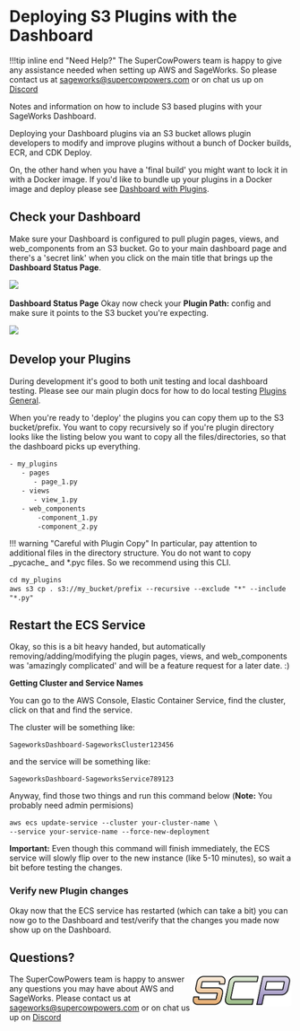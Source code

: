 # Deploying S3 Plugins with the Dashboard

!!!tip inline end "Need Help?"
    The SuperCowPowers team is happy to give any assistance needed when setting up AWS and SageWorks. So please contact us at [sageworks@supercowpowers.com](mailto:sageworks@supercowpowers.com) or on chat us up on [Discord](https://discord.gg/WHAJuz8sw8) 

Notes and information on how to include S3 based plugins with your SageWorks Dashboard. 

Deploying your Dashboard plugins via an S3 bucket allows plugin developers to modify and improve plugins without a bunch of Docker builds, ECR, and CDK Deploy.

On, the other hand when you have a 'final build' you might want to lock it in with a Docker image. If you'd like to bundle up your plugins in a Docker image and deploy please see [Dashboard with Plugins](dashboard_with_plugins.md).

## Check your Dashboard
Make sure your Dashboard is configured to pull plugin pages, views, and web_components from an S3 bucket. Go to your main dashboard page and there's a 'secret link' when you click on the main title that brings up the **Dashboard Status Page**.

<img src="../images/dashboard_secret_click.png" width="500">

**Dashboard Status Page**
Okay now check your **Plugin Path:** config and make sure it points to the S3 bucket you're expecting.

<img src="../images/status_showing_S3_path.png" width="350">

## Develop your Plugins
During development it's good to both unit testing and local dashboard testing. Please see our main plugin docs for how to do local testing [Plugins General](../plugins/index.md).

When you're ready to 'deploy' the plugins you can copy them up to the S3 bucket/prefix. You want to copy recursively so if you're plugin directory looks like the listing below you want to copy all the files/directories, so that the dashboard picks up everything.

```
- my_plugins
   - pages
      - page_1.py
   - views
      - view_1.py
   - web_components
       -component_1.py
       -component_2.py
```

!!! warning "Careful with Plugin Copy" 
    In particular, pay attention to additional files in the directory structure. You do not want to copy \_pycache\_ and \*.pyc files. So we recommend using this CLI.

```
cd my_plugins
aws s3 cp . s3://my_bucket/prefix --recursive --exclude "*" --include "*.py"
```


## Restart the ECS Service
Okay, so this is a bit heavy handed, but automatically removing/adding/modifying the plugin pages, views, and web_components was 'amazingly complicated' and will be a feature request for a later date. :)

**Getting Cluster and Service Names**

You can go to the AWS Console, Elastic Container Service, find the cluster, click on that and find the service.

The cluster will be something like:

```
SageworksDashboard-SageworksCluster123456
```

and the service will be something like:

```
SageworksDashboard-SageworksService789123
```

Anyway, find those two things and run this command below (**Note:** You probably need admin permisions)

```
aws ecs update-service --cluster your-cluster-name \
--service your-service-name --force-new-deployment
```

**Important:** Even though this command will finish immediately, the ECS service will slowly flip over to the new instance (like 5-10 minutes), so wait a bit before testing the changes.

### Verify new Plugin changes
Okay now that the ECS service has restarted (which can take a bit) you can now go to the Dashboard and test/verify that the changes you made now show up on the Dashboard.


## Questions?
<img align="right" src="../../images/scp.png" width="180">

The SuperCowPowers team is happy to answer any questions you may have about AWS and SageWorks. Please contact us at [sageworks@supercowpowers.com](mailto:sageworks@supercowpowers.com) or on chat us up on [Discord](https://discord.gg/WHAJuz8sw8) 
